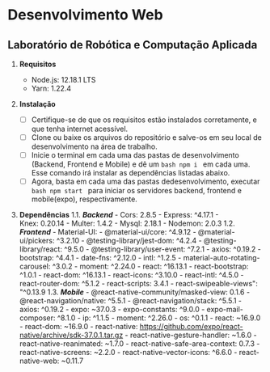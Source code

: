 # Desenvolvimento Web
## Laboratório de Robótica e Computação Aplicada

1.  **Requisitos** 
    - Node.js: 12.18.1 LTS
    - Yarn: 1.22.4
    
2. **Instalação**
   - [ ] Certifique-se de que os requisitos estão instalados corretamente, e que tenha internet acessível. 
   - [ ] Clone ou baixe os arquivos do repositório e salve-os em seu local de desenvolvimento na área de trabalho. 
   - [ ] Inicie o terminal em cada uma das pastas de desenvolvimento (Backend, Frontend e Mobile) e dê um ```bash npm i ``` em cada uma. Esse comando irá instalar as dependências listadas abaixo. 
   - [ ] Agora, basta em cada uma das pastas dedesenvolvimento, executar ```bash npm start ``` para iniciar os servidores backend, frontend e mobile(expo), respectivamente. 

3. **Dependências**
    1.1. ***Backend***
        - Cors: 2.8.5
        - Express: ^4.17.1
        - Knex: 0.20.14
        - Multer: 1.4.2
        - Mysql: 2.18.1
        - Nodemon: 2.0.3
    1.2. ***Frontend***
        - Material-UI:
        - @material-ui/core: ^4.9.12
        - @material-ui/pickers: ^3.2.10
        - @testing-library/jest-dom: ^4.2.4
        - @testing-library/react: ^9.5.0
        - @testing-library/user-event: ^7.2.1
        - axios: ^0.19.2
        - bootstrap: ^4.4.1
        - date-fns: ^2.12.0
        - intl: ^1.2.5
        - material-auto-rotating-carousel: ^3.0.2
        - moment: ^2.24.0
        - react: ^16.13.1
        - react-bootstrap: ^1.0.1
        - react-dom: ^16.13.1
        - react-icons: ^3.10.0
        - react-intl: ^4.5.0
        - react-router-dom: ^5.1.2
        - react-scripts: 3.4.1
        - react-swipeable-views": "^0.13.9
    1.3. ***Mobile***
        - @react-native-community/masked-view: 0.1.6
        - @react-navigation/native: ^5.5.1
        - @react-navigation/stack: ^5.5.1
        - axios: ^0.19.2
        - expo: ~37.0.3
        - expo-constants: ^9.0.0
        - expo-mail-composer: ^8.1.0
        - ip: ^1.1.5
        - moment: ^2.26.0
        - os: ^0.1.1
        - react: ~16.9.0
        - react-dom: ~16.9.0
        - react-native: https://github.com/expo/react-native/archive/sdk-37.0.1.tar.gz
        - react-native-gesture-handler: ~1.6.0
        - react-native-reanimated: ~1.7.0
        - react-native-safe-area-context: 0.7.3
        - react-native-screens: ~2.2.0
        - react-native-vector-icons: ^6.6.0
        - react-native-web: ~0.11.7

